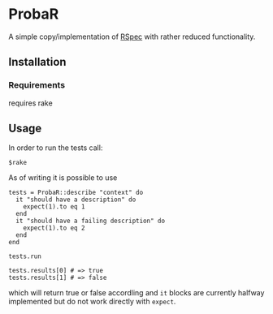 # ProbaR

A simple copy/implementation of 
[RSpec](https://rspec.info)
with rather reduced functionality.

## Installation

### Requirements

requires rake

## Usage

In order to run the tests call:
```
$rake
```

As of writing it is possible to use
```
tests = ProbaR::describe "context" do
  it "should have a description" do
    expect(1).to eq 1
  end
  it "should have a failing description" do
    expect(1).to eq 2
  end
end

tests.run

tests.results[0] # => true
tests.results[1] # => false
```
which will return true or false accordling
and `it` blocks are currently halfway implemented but do not
work directly with `expect`.

